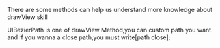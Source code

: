 There are some methods can help us understand more knowledge about drawView skill

UIBezierPath is one of drawView Method,you can custom path you want.
and if you wanna a close path,you must write[path close];
